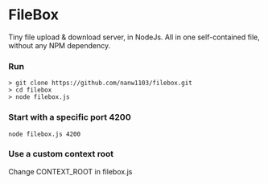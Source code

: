 # FileBox
Tiny file upload & download server, in NodeJs. All in one self-contained file, without any NPM dependency.

### Run
```
> git clone https://github.com/nanw1103/filebox.git
> cd filebox
> node filebox.js
```

### Start with a specific port 4200
```
node filebox.js 4200
```

### Use a custom context root
Change CONTEXT_ROOT in filebox.js
